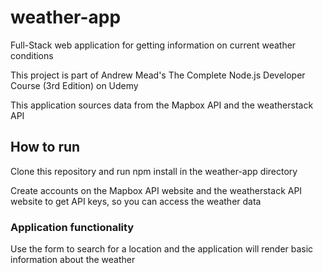 # weather-app
Full-Stack web application for getting information on current weather conditions

This project is part of Andrew Mead's The Complete Node.js Developer Course (3rd Edition) on Udemy

This application sources data from the Mapbox API and the weatherstack API

## How to run
Clone this repository and run npm install in the weather-app directory

Create accounts on the Mapbox API website and the weatherstack API website to get API keys, so you can access the weather data

### Application functionality
Use the form to search for a location and the application will render basic information about the weather
